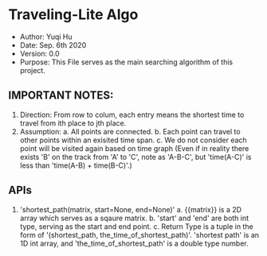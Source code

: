 # Traveling-Lite Algo

 - Author: Yuqi Hu
 - Date: Sep. 6th 2020
 - Version: 0.0
 - Purpose: This File serves as the main searching algorithm of this project.

## IMPORTANT NOTES:
1. Direction: From row to colum, each entry means the shortest time to travel from ith place to jth place.
2. Assumption:
    a. All points are connected.
    b. Each point can travel to other points within an exisited time span.
    c. We do not consider each point will be visited again based on time graph (Even if in reality there exists 'B' on the track from 'A' to 'C', note as 'A-B-C', but 'time(A-C)' is less than 'time(A-B) + time(B-C)'.)
    
## APIs
1. 'shortest_path(matrix, start=None, end=None)'
  a. {{matrix}} is a 2D array which serves as a sqaure matrix.
  b. 'start' and 'end' are both int type, serving as the start and end point.
  c. Return Type is a tuple in the form of '(shortest_path, the_time_of_shortest_path)'. 'shortest path' is an 1D int array, and 'the_time_of_shortest_path' is a double type number.
